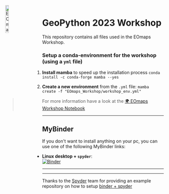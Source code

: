 <img alt=EOmaps src=https://raw.githubusercontent.com/raphaelquast/EOmaps/dev/docs/_static/logo.png width=15% align="left" style="margin:0 3em 0 0">

# <b>GeoPython 2023 Workshop</b>

This repository contains all files used in the EOmaps Workshop.


### Setup a conda-environment for the workshop (using a `yml` file)

1. **Install mamba** to speed up the installation process
  `conda install -c conda-forge mamba --yes`

2. **Create a new environment** from the `.yml` file:
    `mamba create -f "EOmaps_Workshop/workshop_env.yml"`

> For more information have a look at the [🌍 EOmaps Workshop Notebook](https://github.com/raphaelquast/EOmaps_GeoPython2023/blob/master/EOmaps_Workshop/EOmaps_workshop.ipynb)


<hr>

## MyBinder

If you don't want to install anything on your pc, you can use one of the following MyBinder links:


- **Linux desktop + `spyder`**:  
  [![Binder](https://mybinder.org/badge_logo.svg)](https://mybinder.org/v2/gh/raphaelquast/EOmaps_GeoPython2023/master)


<hr>
<hr>


Thanks to the [Spyder](https://github.com/spyder-ide/spyder) team for providing an example repository on how to setup [binder + spyder](https://github.com/spyder-ide/binder-environments/tree/spyder-stable)
